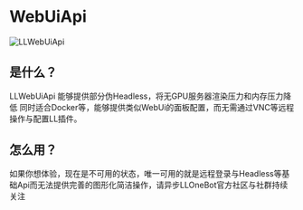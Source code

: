 # WebUiApi
![LLWebUiApi](https://socialify.git.ci/LLOneBot/LLWebUiApi/image?description=1&forks=1&issues=1&language=1&logo=https%3A%2F%2Fcdn.jsdelivr.net%2Fgh%2FLLOneBot%2FLLWebUiApi%2Fdocs%2Flogo.jpg&name=1&owner=1&pulls=1&stargazers=1&theme=Light)

## 是什么？
LLWebUiApi 能够提供部分伪Headless，将无GPU服务器渲染压力和内存压力降低
同时适合Docker等，能够提供类似WebUi的面板配置，而无需通过VNC等远程操作与配置LL插件。

## 怎么用？
如果你想体验，现在是不可用的状态，唯一可用的就是远程登录与Headless等基础Api而无法提供完善的图形化简洁操作，请异步LLOneBot官方社区与社群持续关注